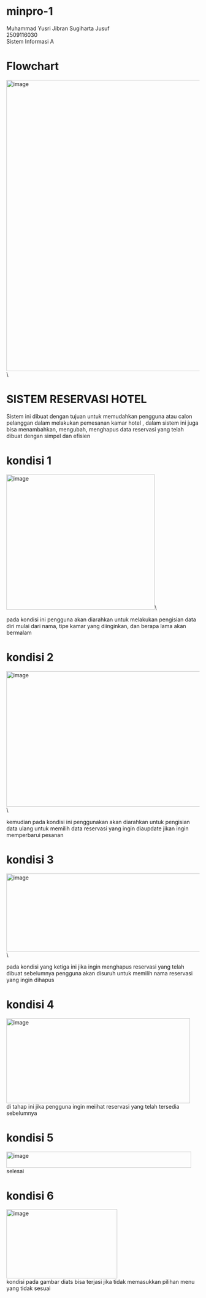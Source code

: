 # minpro-1
Muhammad Yusri Jibran Sugiharta Jusuf\
2509116030\
Sistem Informasi A
 # Flowchart
 <img width="1606" height="758" alt="image" src="https://github.com/user-attachments/assets/dd07a53f-b5c1-4af8-b992-3ed7db26d31a" />\

 # SISTEM RESERVASI HOTEL

 Sistem ini dibuat dengan tujuan untuk memudahkan pengguna atau calon pelanggan dalam melakukan pemesanan kamar hotel , dalam sistem ini juga bisa menambahkan, mengubah, menghapus data reservasi yang telah dibuat dengan simpel dan efisien

 # kondisi 1
 <img width="387" height="352" alt="image" src="https://github.com/user-attachments/assets/532e7ef2-ea7a-4e28-b251-f891d46eb0b6" />\

pada kondisi ini pengguna akan diarahkan untuk melakukan pengisian data diri mulai dari nama, tipe kamar yang diinginkan, dan berapa lama akan bermalam

# kondisi 2
<img width="616" height="353" alt="image" src="https://github.com/user-attachments/assets/a718328f-54ef-452c-a562-e20effaabfe2" />\

kemudian pada kondisi ini penggunakan akan diarahkan untuk pengisian data ulang untuk memilih data reservasi yang ingin diaupdate jikan ingin memperbarui pesanan

# kondisi 3
<img width="538" height="203" alt="image" src="https://github.com/user-attachments/assets/9695d847-d2dd-4e52-83c5-9eea920eaeff" />\

pada kondisi yang ketiga ini jika ingin menghapus reservasi yang telah dibuat sebelumnya pengguna akan disuruh untuk memilih nama reservasi yang ingin dihapus

# kondisi 4
<img width="479" height="221" alt="image" src="https://github.com/user-attachments/assets/1ea54117-8b3f-432c-800e-8fa2bec615da" />\
di tahap ini jika pengguna ingin meiihat reservasi yang telah tersedia sebelumnya

# kondisi 5
<img width="482" height="42" alt="image" src="https://github.com/user-attachments/assets/eae971cd-687c-4e0d-877f-e4ae99649c15" />\
selesai

# kondisi 6
<img width="289" height="180" alt="image" src="https://github.com/user-attachments/assets/ec22fcc9-549f-4770-89c5-e76f48fa7d61" />\
kondisi pada gambar diats bisa terjasi jika tidak memasukkan pilihan menu yang tidak sesuai







